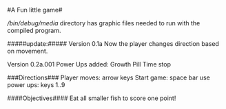 #A Fun little game#

*/bin/debug/media* directory has graphic files needed to run with the
compiled program.

#####update:#####
Version 0.1a
Now the player changes direction based on movement.

Version 0.2a.001
Power Ups added:
Growth Pill
Time stop



###Directions###
Player moves: 	arrow keys
Start game:   	space bar
use power ups:	keys 1..9

####Objectives####
Eat all smaller fish to score one point!
